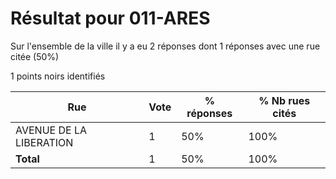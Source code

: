 # Résultat pour 011-ARES

Sur l'ensemble de la ville il y a eu 2 réponses dont 1 réponses avec une rue citée (50%)

1 points noirs identifiés

| Rue | Vote | % réponses | % Nb rues cités|
|-----|------|------------|----------------|
| AVENUE DE LA LIBERATION | 1 | 50% | 100%|
| **Total** | 1 | 50% | 100%|
